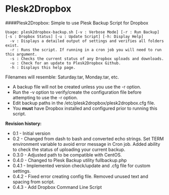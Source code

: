 # Plesk2Dropbox
####Plesk2Dropbox: Simple to use Plesk Backup Script for Dropbox
```
Usage: plesk2dropbox-backup.sh [-v : Verbose Mode] [-r : Run Backup] [-s : Dropbox Status] [-u : Update Script] [-h: Display Help]
  -v : Displays a detailed output of settings and verifies all folders exist.
  -r : Runs the script. If running in a cron job you will need to run this argument.
  -s : Checks the current status of any Dropbox uploads and downloads.
  -u : Check for an update to Plesk2Dropbox Github.
  -h : Displays this help page.
```
Filenames will resemble: Saturday.tar, Monday.tar, etc.

- A backup file will not be created unless you use the -r option.
- Run the -v option to verify/create the configuration file before attempting to use the -r option.
- Edit backup paths in the /etc/plesk2dropbox/plesk2dropbox.cfg file.
- You **must** have Dropbox installed and configured prior to running this script.

**Revision history:**
- 0.1 - Initial version
- 0.2 - Changed from dash to bash and converted echo strings. Set TERM environment variable to avoid error message in Cron job. Added ability to check the status of uploading your current backup.
- 0.3.0 - Adjusted path to be compatible with CentOS.
- 0.4.0 - Changed to Plesk Backup utility fullbackup.php
- 0.4.1 - Implemented version check/update and .cfg file for custom settings.
- 0.4.2 - Fixed error creating config file. Removed unused text and spacing from script.
- 0.4.3 - Add Dropbox Command Line Script

